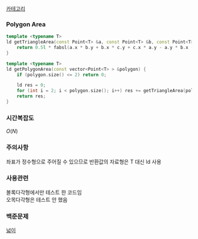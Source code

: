 [카테고리](/README.md)
### Polygon Area
```cpp
template <typename T>
ld getTriangleArea(const Point<T> &a, const Point<T> &b, const Point<T> &c) {
    return 0.5l * fabsl(a.x * b.y + b.x * c.y + c.x * a.y - a.y * b.x - b.y * c.x - c.y * a.x);
}

template <typename T>
ld getPolygonArea(const vector<Point<T> > &polygon) {
    if (polygon.size() <= 2) return 0;

    ld res = 0;
    for (int i = 2; i < polygon.size(); i++) res += getTriangleArea(polygon[0], polygon[i - 1], polygon[i]);
    return res;
}
```
### 시간복잡도
$O(N)$   

### 주의사항
좌표가 정수형으로 주어질 수 있으므로 반환값의 자료형은 T 대신 ld 사용

### 사용관련
볼록다각형에서만 테스트 한 코드임   
오목다각형은 테스트 안 했음   

### 백준문제
[넓이](https://www.acmicpc.net/problem/1077)